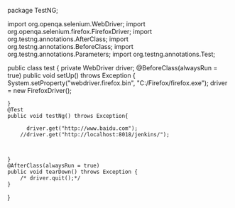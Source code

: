 package TestNG;


import org.openqa.selenium.WebDriver;
import org.openqa.selenium.firefox.FirefoxDriver;
import org.testng.annotations.AfterClass;
import org.testng.annotations.BeforeClass;
import org.testng.annotations.Parameters;
import org.testng.annotations.Test;


public class test {
	private WebDriver driver;
	@BeforeClass(alwaysRun = true)
	public void setUp() throws Exception {
		System.setProperty("webdriver.firefox.bin", "C:/Firefox/firefox.exe"); 
		driver = new FirefoxDriver();
		
	}
	@Test
	public void testNg() throws Exception{
		
		  driver.get("http://www.baidu.com");
		//driver.get("http://localhost:8018/jenkins/");  
		
		

	}
	@AfterClass(alwaysRun = true)
	public void tearDown() throws Exception {
		/* driver.quit();*/
	}
}
